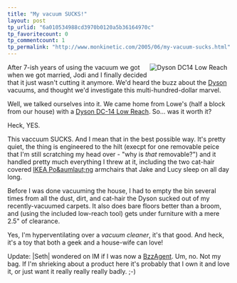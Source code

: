 ```yaml
---
title: "My vacuum SUCKS!"
layout: post
tp_urlid: "6a010534988cd3970b0120a5b36164970c"
tp_favoritecount: 0
tp_commentcount: 1
tp_permalink: "http://www.monkinetic.com/2005/06/my-vacuum-sucks.html"
---
```

<a href="http://www.dyson.com/range/feature_frame.asp?model=DC14-LOWREACH"><img align="right" alt="Dyson DC14 Low Reach" border="0" class="at-xid-6a010534988cd3970b0120a5b3616f970c" src="http://steveivy.typepad.com/.a/6a010534988cd3970b0120a5b3616f970c-pi" style="margin: 0 10px 10px 0;" /></a>

After 7-ish years of using the vacuum we got when we got married, Jodi and I finally decided that it just wasn&#39;t cutting it anymore. We&#39;d heard the buzz about the <a href="http://dyson.com">Dyson</a> vacuums, and thought we&#39;d investigate this multi-hundred-dollar marvel.

Well, we talked ourselves into it. We came home from Lowe&#39;s (half a block from our house) with a <a href="http://www.dyson.com/range/feature_frame.asp?model=DC14-LOWREACH">Dyson DC-14 Low Reach</a>. So... was it worth it?

Heck, YES.

This vaccuum SUCKS. And I mean that in the best possible way. It&#39;s pretty quiet, the thing is engineered to the hilt (execpt for one removable peice that I&#39;m still scratching my head over - &quot;why is *that* removable?&quot;) and it handled pretty much everything I threw at it, including the two cat-hair covered <a href="http://www.ikea.com/webapp/wcs/stores/servlet/ProductDisplay?storeId=12&amp;langId=-1&amp;catalogId=10101&amp;productId=11055">IKEA Po&aumlaut;ng</a> armchairs that Jake and Lucy sleep on all day long.

Before I was done vacuuming the house, I had to empty the bin several times from all the dust, dirt, and cat-hair the Dyson sucked out of my recently-vacuumed carpets. It also does bare floors better than a broom, and (using the included low-reach tool) gets under furniture with a mere 2.5&quot; of clearance.

Yes, I&#39;m hyperventilating over a *vacuum cleaner*, it&#39;s that good. And heck, it&#39;s a toy that both a geek and a house-wife can love!

Update: |Seth| wondered on IM if I was now a <a href="http://www.bzzagent.com/index.jsp">BzzAgent</a>. Um, no. Not my bag. If I&#39;m shrieking about a product here it&#39;s probably that I own it and love it, or just want it really really really badly. ;-)
